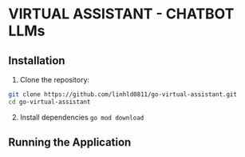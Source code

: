 # VIRTUAL ASSISTANT - CHATBOT LLMs

## Installation

1. Clone the repository:
```bash
git clone https://github.com/linhld0811/go-virtual-assistant.git
cd go-virtual-assistant
```

2. Install dependencies
`go mod download`

## Running the Application
